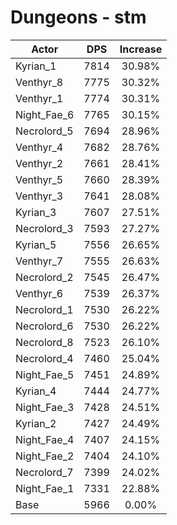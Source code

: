 # Dungeons - stm
| Actor | DPS | Increase |
|---|:---:|:---:|
|Kyrian_1|7814|30.98%|
|Venthyr_8|7775|30.32%|
|Venthyr_1|7774|30.31%|
|Night_Fae_6|7765|30.15%|
|Necrolord_5|7694|28.96%|
|Venthyr_4|7682|28.76%|
|Venthyr_2|7661|28.41%|
|Venthyr_5|7660|28.39%|
|Venthyr_3|7641|28.08%|
|Kyrian_3|7607|27.51%|
|Necrolord_3|7593|27.27%|
|Kyrian_5|7556|26.65%|
|Venthyr_7|7555|26.63%|
|Necrolord_2|7545|26.47%|
|Venthyr_6|7539|26.37%|
|Necrolord_1|7530|26.22%|
|Necrolord_6|7530|26.22%|
|Necrolord_8|7523|26.10%|
|Necrolord_4|7460|25.04%|
|Night_Fae_5|7451|24.89%|
|Kyrian_4|7444|24.77%|
|Night_Fae_3|7428|24.51%|
|Kyrian_2|7427|24.49%|
|Night_Fae_4|7407|24.15%|
|Night_Fae_2|7404|24.10%|
|Necrolord_7|7399|24.02%|
|Night_Fae_1|7331|22.88%|
|Base|5966|0.00%|
